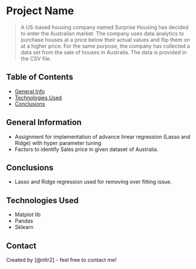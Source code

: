 # Project Name
> A US-based housing company named Surprise Housing has decided to enter the Australian market. The company uses data analytics to purchase houses at a price below their actual values and flip them on at a higher price. For the same purpose, the company has collected a data set from the sale of houses in Australia. The data is provided in the CSV file.

## Table of Contents
* [General Info](#general-information)
* [Technologies Used](#technologies-used)
* [Conclusions](#conclusions)


<!-- You can include any other section that is pertinent to your problem -->

## General Information
- Assignment for implementation of advance linear regression (Lasso and Ridge) with hyper parameter tuning
- Factors to identify Sales price in given dataset of Australia.

<!-- You don't have to answer all the questions - just the ones relevant to your project. -->

## Conclusions
- Lasso and Ridge regression used for removing over fitting issue.

<!-- You don't have to answer all the questions - just the ones relevant to your project. -->


## Technologies Used
- Matplot lib
- Pandas
- Sklearn


## Contact
Created by [@nltr2] - feel free to contact me!


<!-- Optional -->
<!-- ## License -->
<!-- This project is open source and available under the [... License](). -->

<!-- You don't have to include all sections - just the one's relevant to your project -->
